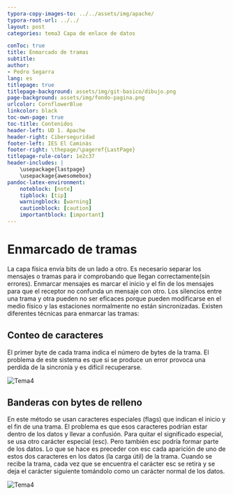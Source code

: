 ```yaml
---
typora-copy-images-to: ../../assets/img/apache/
typora-root-url: ../../
layout: post
categories: tema3 Capa de enlace de datos

conToc: true
title: Enmarcado de tramas
subtitle: 
author:
- Pedro Segarra
lang: es
titlepage: true
titlepage-background: assets/img/git-basico/dibujo.png
page-background: assets/img/fondo-pagina.png
urlcolor: CornflowerBlue
linkcolor: black
toc-own-page: true
toc-title: Contenidos
header-left: UD 1. Apache
header-right: Ciberseguridad
footer-left: IES El Caminàs
footer-right: \thepage/\pageref{LastPage}
titlepage-rule-color: 1e2c37
header-includes: |
    \usepackage{lastpage} 
    \usepackage{awesomebox}
pandoc-latex-environment:
    noteblock: [note]
    tipblock: [tip]
    warningblock: [warning]
    cautionblock: [caution]
    importantblock: [important]
---
```


# Enmarcado de tramas

La capa física envía bits de un lado a otro. Es necesario separar los mensajes o tramas para ir comprobando que llegan correctamente(sin errores). Enmarcar mensajes es marcar el inicio y el fin de los mensajes para que el receptor no confunda un mensaje con otro. Los silencios entre una trama y otra pueden no ser eficaces porque pueden modificarse en el medio físico y las estaciones normalmente no están sincronizadas.
Existen diferentes técnicas para enmarcar las tramas:

## Conteo de caracteres

El primer byte de cada trama indica el número de bytes de la trama. El problema de este sistema es que si se produce un error provoca una perdida de la sincronía y es difícil recuperarse.

![Tema4](/PAX/assets/tema4_1.png)

## Banderas con bytes de relleno
En este método se usan caracteres especiales (flags) que indican el inicio y el fin de una trama. El problema es que esos caracteres podrían estar dentro de los datos y llevar a confusión. Para quitar el significado especial, se usa otro carácter especial (esc). Pero también esc podría formar parte de los datos. Lo que se hace es preceder con esc cada aparición de uno de estos dos caracteres en los datos (la carga útil) de la trama. Cuando se recibe la trama, cada vez que se encuentra el carácter esc se retira y se deja el carácter siguiente tomándolo como un carácter normal de los datos. 

![Tema4](/PAX/assets/tema4_2.png)